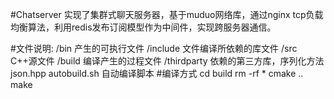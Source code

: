 #Chatserver
实现了集群式聊天服务器，基于muduo网络库，通过nginx tcp负载均衡算法，利用redis发布订阅模型作为中间件，实现跨服务器通信。

#文件说明:
/bin 产生的可执行文件
/include 文件编译所依赖的库文件
/src C++源文件
/build 编译产生的过程文件
/thirdparty 依赖的第三方库，序列化方法json.hpp
autobuild.sh 自动编译脚本
#编译方式
cd build
rm -rf *
cmake ..
make


